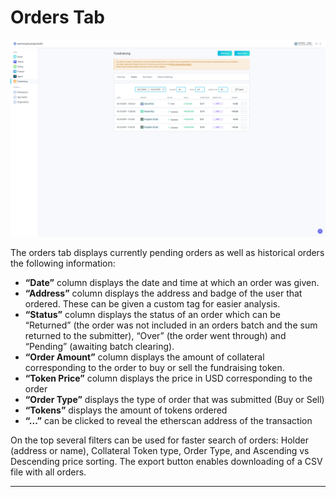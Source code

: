 # Orders Tab

![](../.gitbook/assets/screenshot-2019-10-11-at-14.07.53.png)

The orders tab displays currently pending orders as well as historical orders the following information:

* **“Date”** column displays the date and time at which an order was given.
* **“Address”** column displays the address and badge of the user that ordered. These can be given a custom tag for easier analysis.
* **“Status”** column displays the status of an order which can be “Returned” \(the order was not included in an orders batch and the sum returned to the submitter\), “Over” \(the order went through\) and “Pending” \(awaiting batch clearing\).
* **“Order Amount”** column displays the amount of collateral corresponding to the order to buy or sell the fundraising token.
* **“Token Price”** column displays the price in USD corresponding to the order
* **“Order Type”** displays the type of order that was submitted \(Buy or Sell\)
* **“Tokens”** displays the amount of tokens ordered
* **“...”** can be clicked to reveal the etherscan address of the transaction

On the top several filters can be used for faster search of orders: Holder \(address or name\),  Collateral Token type, Order Type, and Ascending vs Descending price sorting. The export button enables downloading of a CSV file with all  orders.  
****

